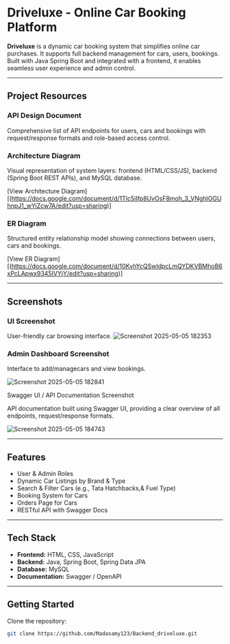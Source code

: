#  Driveluxe - Online Car Booking Platform

**Driveluxe** is a dynamic car booking system that simplifies online car purchases. It supports full backend management for cars, users, bookings. Built with Java Spring Boot and integrated with a frontend, it enables seamless user experience and admin control.

---

##  Project Resources

###  API Design Document
Comprehensive list of API endpoints for users, cars and bookings with request/response formats and role-based access control.

###  Architecture Diagram
Visual representation of system layers: frontend (HTML/CSS/JS), backend (Spring Boot REST APIs), and MySQL database.

 [View Architecture Diagram][(https://docs.google.com/document/d/1Tlc5iIfp8UvOsF8moh_3_VNghIOGUhnpJ1_wYiZcw7A/edit?usp=sharing)]

###  ER Diagram
Structured entity relationship model showing connections between users, cars and bookings.

 [View ER Diagram][(https://docs.google.com/document/d/10KvhYcQSwIdpcLmQYDKVBMhoB6xPcLApwx9345IVYjY/edit?usp=sharing)]

---

##  Screenshots

###  UI Screenshot
User-friendly car browsing interface.
![Screenshot 2025-05-05 182353](https://github.com/user-attachments/assets/d562f611-16ee-4411-abc6-a389708b1d15)





###  Admin Dashboard Screenshot
Interface to add/managecars and view bookings.

![Screenshot 2025-05-05 182841](https://github.com/user-attachments/assets/ac583662-1374-4975-bd67-7ee06b78c534)


Swagger UI / API Documentation Screenshot

API documentation built using Swagger UI, providing a clear overview of all endpoints, request/response formats.

![Screenshot 2025-05-05 184743](https://github.com/user-attachments/assets/c105ba30-f6c8-4bc3-ae7f-ec6b3c9adff5)



---

##  Features

-  User & Admin Roles 
-  Dynamic Car Listings by Brand & Type
-  Search & Filter Cars (e.g., Tata Hatchbacks,& Fuel Type)
-  Booking System for Cars
-  Orders Page for Cars 
-  RESTful API with Swagger Docs

---

##  Tech Stack

- **Frontend:** HTML, CSS, JavaScript
- **Backend:** Java, Spring Boot, Spring Data JPA
- **Database:** MySQL
- **Documentation:** Swagger / OpenAPI

---

##  Getting Started

Clone the repository:

```bash
git clone https://github.com/Madasamy123/Backend_driveluxe.git

